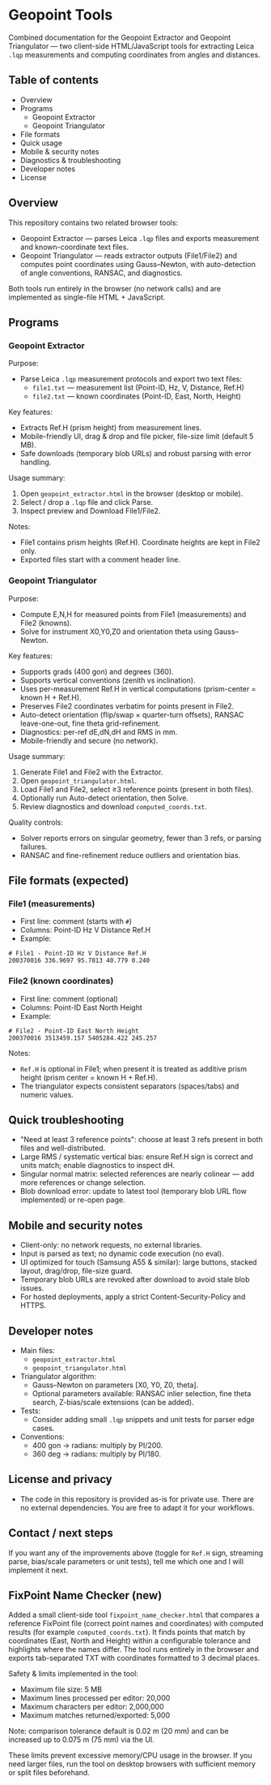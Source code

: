 # Geopoint Tools

Combined documentation for the Geopoint Extractor and Geopoint Triangulator — two client-side HTML/JavaScript tools for extracting Leica `.lqp` measurements and computing coordinates from angles and distances.

## Table of contents
- Overview
- Programs
  - Geopoint Extractor
  - Geopoint Triangulator
- File formats
- Quick usage
- Mobile & security notes
- Diagnostics & troubleshooting
- Developer notes
- License

## Overview
This repository contains two related browser tools:
- Geopoint Extractor — parses Leica `.lqp` files and exports measurement and known-coordinate text files.
- Geopoint Triangulator — reads extractor outputs (File1/File2) and computes point coordinates using Gauss–Newton, with auto-detection of angle conventions, RANSAC, and diagnostics.

Both tools run entirely in the browser (no network calls) and are implemented as single-file HTML + JavaScript.

## Programs

### Geopoint Extractor
Purpose:
- Parse Leica `.lqp` measurement protocols and export two text files:
  - `file1.txt` — measurement list (Point-ID, Hz, V, Distance, Ref.H)
  - `file2.txt` — known coordinates (Point-ID, East, North, Height)

Key features:
- Extracts Ref.H (prism height) from measurement lines.
- Mobile-friendly UI, drag & drop and file picker, file-size limit (default 5 MB).
- Safe downloads (temporary blob URLs) and robust parsing with error handling.

Usage summary:
1. Open `geopoint_extractor.html` in the browser (desktop or mobile).
2. Select / drop a `.lqp` file and click Parse.
3. Inspect preview and Download File1/File2.

Notes:
- File1 contains prism heights (Ref.H). Coordinate heights are kept in File2 only.
- Exported files start with a comment header line.

### Geopoint Triangulator
Purpose:
- Compute E,N,H for measured points from File1 (measurements) and File2 (knowns).
- Solve for instrument X0,Y0,Z0 and orientation theta using Gauss–Newton.

Key features:
- Supports grads (400 gon) and degrees (360).
- Supports vertical conventions (zenith vs inclination).
- Uses per-measurement Ref.H in vertical computations (prism-center = known H + Ref.H).
- Preserves File2 coordinates verbatim for points present in File2.
- Auto-detect orientation (flip/swap × quarter-turn offsets), RANSAC leave-one-out, fine theta grid-refinement.
- Diagnostics: per-ref dE,dN,dH and RMS in mm.
- Mobile-friendly and secure (no network).

Usage summary:
1. Generate File1 and File2 with the Extractor.
2. Open `geopoint_triangulator.html`.
3. Load File1 and File2, select ≥3 reference points (present in both files).
4. Optionally run Auto-detect orientation, then Solve.
5. Review diagnostics and download `computed_coords.txt`.

Quality controls:
- Solver reports errors on singular geometry, fewer than 3 refs, or parsing failures.
- RANSAC and fine-refinement reduce outliers and orientation bias.

## File formats (expected)

### File1 (measurements)
- First line: comment (starts with `#`)
- Columns: Point-ID  Hz  V  Distance  Ref.H
- Example:
```
# File1 - Point-ID Hz V Distance Ref.H
200370016 336.9697 95.7813 40.779 0.240
```

### File2 (known coordinates)
- First line: comment (optional)
- Columns: Point-ID  East  North  Height
- Example:
```
# File2 - Point-ID East North Height
200370016 3513459.157 5405284.422 245.257
```

Notes:
- `Ref.H` is optional in File1; when present it is treated as additive prism height (prism center = known H + Ref.H).
- The triangulator expects consistent separators (spaces/tabs) and numeric values.

## Quick troubleshooting
- "Need at least 3 reference points": choose at least 3 refs present in both files and well-distributed.
- Large RMS / systematic vertical bias: ensure Ref.H sign is correct and units match; enable diagnostics to inspect dH.
- Singular normal matrix: selected references are nearly colinear — add more references or change selection.
- Blob download error: update to latest tool (temporary blob URL flow implemented) or re-open page.

## Mobile and security notes
- Client-only: no network requests, no external libraries.
- Input is parsed as text; no dynamic code execution (no eval).
- UI optimized for touch (Samsung A55 & similar): large buttons, stacked layout, drag/drop, file-size guard.
- Temporary blob URLs are revoked after download to avoid stale blob issues.
- For hosted deployments, apply a strict Content-Security-Policy and HTTPS.

## Developer notes
- Main files:
  - `geopoint_extractor.html`
  - `geopoint_triangulator.html`
- Triangulator algorithm:
  - Gauss–Newton on parameters [X0, Y0, Z0, theta].
  - Optional parameters available: RANSAC inlier selection, fine theta search, Z-bias/scale extensions (can be added).
- Tests:
  - Consider adding small `.lqp` snippets and unit tests for parser edge cases.
- Conventions:
  - 400 gon → radians: multiply by PI/200.
  - 360 deg → radians: multiply by PI/180.

## License and privacy
- The code in this repository is provided as-is for private use. There are no external dependencies. You are free to adapt it for your workflows.

## Contact / next steps
If you want any of the improvements above (toggle for `Ref.H` sign, streaming parse, bias/scale parameters or unit tests), tell me which one and I will implement it next.

## FixPoint Name Checker (new)
Added a small client-side tool `fixpoint_name_checker.html` that compares a reference FixPoint file (correct point names and coordinates) with computed results (for example `computed_coords.txt`). It finds points that match by coordinates (East, North and Height) within a configurable tolerance and highlights where the names differ. The tool runs entirely in the browser and exports tab-separated TXT with coordinates formatted to 3 decimal places.

Safety & limits implemented in the tool:
- Maximum file size: 5 MB
- Maximum lines processed per editor: 20,000
- Maximum characters per editor: 2,000,000
- Maximum matches returned/exported: 5,000

Note: comparison tolerance default is 0.02 m (20 mm) and can be increased up to 0.075 m (75 mm) via the UI.

These limits prevent excessive memory/CPU usage in the browser. If you need larger files, run the tool on desktop browsers with sufficient memory or split files beforehand.
